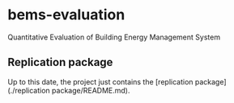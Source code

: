 # bems-evaluation
Quantitative Evaluation of Building Energy Management System

## Replication package
Up to this date, the project just contains the [replication package](./replication package/README.md). 